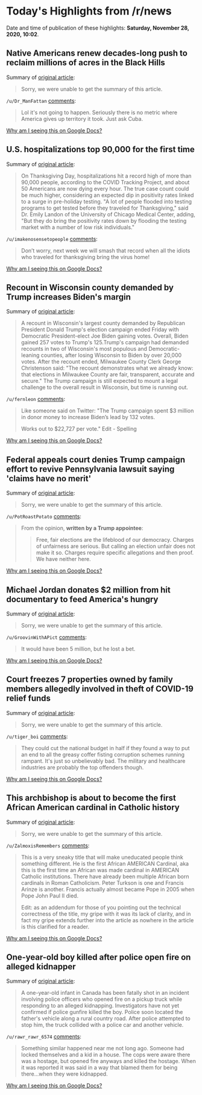 # Today's Highlights from /r/news

Date and time of publication of these highlights: **Saturday, November 28, 2020, 10:02**.

## Native Americans renew decades-long push to reclaim millions of acres in the Black Hills

Summary of [original article](https://www.pbs.org/newshour/show/native-americans-renew-decades-long-push-to-reclaim-millions-of-acres-in-the-black-hills):

> Sorry, we were unable to get the summary of this article.

`/u/Dr_ManFattan` [comments](https://www.reddit.com/r/news/comments/k2ni53/native_americans_renew_decadeslong_push_to/):

> Lol it's not going to happen. Seriously there is no metric where America gives up territory it took. Just ask Cuba.

[Why am I seeing this on Google Docs?](https://docs.google.com/document/d/1Dc6We63vOXIZsc0op-Bt4abqkYjXzOigalQqFxmvvbM/edit?usp=sharing)

## U.S. hospitalizations top 90,000 for the first time

Summary of [original article](https://www.cbsnews.com/news/covid-hospitalizations-top-90000-united-states/):

> On Thanksgiving Day, hospitalizations hit a record high of more than 90,000 people, according to the COVID Tracking Project, and about 50 Americans are now dying every hour. The true case count could be much higher, considering an expected dip in positivity rates linked to a surge in pre-holiday testing. "A lot of people flooded into testing programs to get tested before they traveled for Thanksgiving," said Dr. Emily Landon of the University of Chicago Medical Center, adding, "But they do bring the positivity rates down by flooding the testing market with a number of low risk individuals."

`/u/imakenosensetopeople` [comments](https://www.reddit.com/r/news/comments/k2n4hy/us_hospitalizations_top_90000_for_the_first_time/):

> Don’t worry, next week we will smash that record when all the idiots who traveled for thanksgiving bring the virus home!

[Why am I seeing this on Google Docs?](https://docs.google.com/document/d/1Dc6We63vOXIZsc0op-Bt4abqkYjXzOigalQqFxmvvbM/edit?usp=sharing)

## Recount in Wisconsin county demanded by Trump increases Biden's margin

Summary of [original article](https://www.jpost.com/breaking-news/recount-in-wisconsin-county-demanded-by-trump-increases-bidens-margin-650492):

> A recount in Wisconsin's largest county demanded by Republican President Donald Trump's election campaign ended Friday with Democratic President-elect Joe Biden gaining votes. Overall, Biden gained 257 votes to Trump's 125.Trump's campaign had demanded recounts in two of Wisconsin's most populous and Democratic-leaning counties, after losing Wisconsin to Biden by over 20,000 votes. After the recount ended, Milwaukee County Clerk George Christenson said: "The recount demonstrates what we already know: that elections in Milwaukee County are fair, transparent, accurate and secure." The Trump campaign is still expected to mount a legal challenge to the overall result in Wisconsin, but time is running out.

`/u/fernleon` [comments](https://www.reddit.com/r/news/comments/k2ftr8/recount_in_wisconsin_county_demanded_by_trump/):

> Like someone said on Twitter:
> "The Trump campaign spent $3 million in donor money to increase Biden’s lead by 132 votes. 
> 
> Works out to $22,727 per vote."
> Edit - Spelling

[Why am I seeing this on Google Docs?](https://docs.google.com/document/d/1Dc6We63vOXIZsc0op-Bt4abqkYjXzOigalQqFxmvvbM/edit?usp=sharing)

## Federal appeals court denies Trump campaign effort to revive Pennsylvania lawsuit saying 'claims have no merit'

Summary of [original article](https://www.cnn.com/2020/11/27/politics/trump-pennsylvania-lawsuit-appeal/index.html):

> Sorry, we were unable to get the summary of this article.

`/u/PotRoastPotato` [comments](https://www.reddit.com/r/news/comments/k2cd5v/federal_appeals_court_denies_trump_campaign/):

> From the opinion, **written by a Trump appointee**: 
> 
> >Free, fair elections are the lifeblood of our democracy. Charges of unfairness are serious. But calling an election unfair does not make it so. Charges require specific allegations and then proof. We have neither here.

[Why am I seeing this on Google Docs?](https://docs.google.com/document/d/1Dc6We63vOXIZsc0op-Bt4abqkYjXzOigalQqFxmvvbM/edit?usp=sharing)

## Michael Jordan donates $2 million from hit documentary to feed America's hungry

Summary of [original article](https://www.cnn.com/2020/11/26/us/michael-jordan-feeding-america-donation-last-dance/index.html):

> Sorry, we were unable to get the summary of this article.

`/u/GroovinWithAPict` [comments](https://www.reddit.com/r/news/comments/k2gg7v/michael_jordan_donates_2_million_from_hit/):

> It would have been 5 million, but he lost a bet.

[Why am I seeing this on Google Docs?](https://docs.google.com/document/d/1Dc6We63vOXIZsc0op-Bt4abqkYjXzOigalQqFxmvvbM/edit?usp=sharing)

## Court freezes 7 properties owned by family members allegedly involved in theft of COVID-19 relief funds

Summary of [original article](https://www.thestar.com/politics/provincial/2020/11/27/court-freezes-7-properties-owned-by-family-members-allegedly-involved-in-theft-of-covid-19-relief-funds.html):

> Sorry, we were unable to get the summary of this article.

`/u/tiger_boi` [comments](https://www.reddit.com/r/news/comments/k2bqrl/court_freezes_7_properties_owned_by_family/):

> They could cut the national budget in half if they found a way to put an end to all the greasy coffer fisting corruption schemes running rampant. It's just so unbelievably bad. The military and healthcare industries are probably the top offenders though.

[Why am I seeing this on Google Docs?](https://docs.google.com/document/d/1Dc6We63vOXIZsc0op-Bt4abqkYjXzOigalQqFxmvvbM/edit?usp=sharing)

## This archbishop is about to become the first African American cardinal in Catholic history

Summary of [original article](https://www.cnn.com/2020/11/27/world/archbishop-wilton-gregory-cardinal/index.html):

> Sorry, we were unable to get the summary of this article.

`/u/ZalmoxisRemembers` [comments](https://www.reddit.com/r/news/comments/k2ptkm/this_archbishop_is_about_to_become_the_first/):

> This is a very sneaky title that will make uneducated people think something different. He is the first African AMERICAN Cardinal, aka this is the first time an African was made cardinal in AMERICAN Catholic institutions. There have already been multiple African born cardinals in Roman Catholicism. Peter Turkson is one and Francis Arinze is another. Francis actually almost became Pope in 2005 when Pope John Paul II died.
> 
> Edit: as an addendum for those of you pointing out the technical correctness of the title, my gripe with it was its lack of clarity, and in fact my gripe extends further into the article as nowhere in the article is this clarified for a reader.

[Why am I seeing this on Google Docs?](https://docs.google.com/document/d/1Dc6We63vOXIZsc0op-Bt4abqkYjXzOigalQqFxmvvbM/edit?usp=sharing)

## One-year-old boy killed after police open fire on alleged kidnapper

Summary of [original article](https://www.theguardian.com/world/2020/nov/27/one-year-old-boy-shot-dead-during-alleged-kidnapping-in-canada):

> A one-year-old infant in Canada has been fatally shot in an incident involving police officers who opened fire on a pickup truck while responding to an alleged kidnapping. Investigators have not yet confirmed if police gunfire killed the boy. Police soon located the father's vehicle along a rural country road. After police attempted to stop him, the truck collided with a police car and another vehicle.

`/u/rawr_rawr_6574` [comments](https://www.reddit.com/r/news/comments/k2c2kt/oneyearold_boy_killed_after_police_open_fire_on/):

> Something similar happened near me not long ago. Someone had locked themselves and a kid in a house. The cops were aware there was a hostage, but opened fire anyways and killed the hostage. When it was reported it was said in a way that blamed them for being there...when they were kidnapped.

[Why am I seeing this on Google Docs?](https://docs.google.com/document/d/1Dc6We63vOXIZsc0op-Bt4abqkYjXzOigalQqFxmvvbM/edit?usp=sharing)

